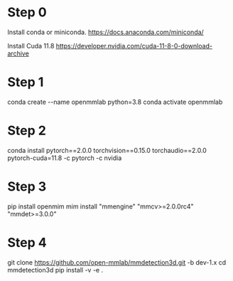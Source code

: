 # Step 0
Install conda or miniconda.
https://docs.anaconda.com/miniconda/

Install Cuda 11.8 
https://developer.nvidia.com/cuda-11-8-0-download-archive

# Step 1
conda create --name openmmlab python=3.8
conda activate openmmlab

# Step 2
conda install pytorch==2.0.0 torchvision==0.15.0 torchaudio==2.0.0 pytorch-cuda=11.8 -c pytorch -c nvidia

# Step 3
pip install openmim
mim install "mmengine" "mmcv>=2.0.0rc4" "mmdet>=3.0.0"

# Step 4 
git clone https://github.com/open-mmlab/mmdetection3d.git -b dev-1.x
cd mmdetection3d
pip install -v -e .